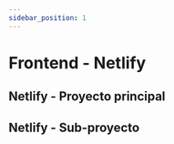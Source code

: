 ```yaml
---
sidebar_position: 1
---
```


# Frontend - Netlify

## Netlify - Proyecto principal

## Netlify - Sub-proyecto
